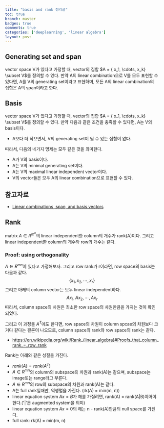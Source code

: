```yaml
---
title: "basis and rank 정리글"
toc: true
branch: master
badges: true
comments: true
categories: ['deeplearning', 'linear algebra']
layout: post
---
```


## Generating set and span

vector space V가 있다고 가정할 때, vector의 집합 $A = \{ x_1, \cdots, x_k} \subset V$를 정의할 수 있다. 만약 A의 linear combination으로 V를 모두 표현할 수 있다면, A를 V의 generating set이라고 표현하며, 모든 A의 linear combination의 집합은 A의 span이라고 한다.

## Basis

vector space V가 있다고 가정할 때, vector의 집합 $A = \{ x_1, \cdots, x_k} \subset V$를 정의할 수 있다. 만약 다음과 같은 조건을 충족할 수 있다면, A는 V의 basis이다.

- A보다 더 작으면서, V의 generating set이 될 수 있는 집합이 없다.

따라서, 다음의  네가지 명제는 모두 같은 것을 의미한다.

- A가 V의 basis이다.
- A는 V의 minimal generating set이다.
- A는 V의 maximal linear independent vector이다.
- V의 vector들은 모두 A의 linear combination으로 표현할 수 있다.



## 참고자료

- [Linear combinations, span, and basis vectors](https://www.youtube.com/watch?v=k7RM-ot2NWY&ab_channel=3Blue1Brown)



## Rank

matrix $A \in R^{m^n}$의 linear independent한 column의 개수가 rank(A)이다. 그리고 linear independent한 column의 개수와 row의 개수는 같다.

### Proof: using orthogonality

$A \in R^{mn}$이 있다고 가정해보자. 그리고 row rank가 r이라면, row space의 basis는 다음과 같다.
$$
\{x_1, x_2, \cdots, x_r\} 
$$
그리고 아래의 column vector는 모두 linear independent하다.
$$
Ax_1, Ax_2, \cdots, Ax_r
$$
따라서, column space의 차원은 최소한 row space의 차원만큼을 가지는 것이 확인되었다.

그리고 이 과정을 $A^T$에도 한다면, row space의 차원이 column spcae의 차원보다 크거다 같다는 결론이 나오므로, column space의 rank와 row space의 rank는 같다.

- https://en.wikipedia.org/wiki/Rank_(linear_algebra)#Proofs_that_column_rank_=_row_rank

Rank는 아래와 같은 성질을 가진다.

- $rank(A) = rank(A^T)$
- $A \in R^{mn}$의 column의 subspace의 차원과 rank(A)는 같으며, subspace는 image또는 range라고 부른다.
- $A \in R^{mn}$의 row의 subspace의 차원과 rank(A)는 같다.
- A는 full rank일때만, 역행렬을 가진다. (rk(A) = min(m, n))
- linear equation system $Ax = B$가 해를 가질려면, rank(A) = rank(A|B)이어야 한다.('|'은  augmented system을 의미)
- linear equation system $Ax=0$의 해는 n - rank(A)만큼의 null space를 가진다.
- full rank: rk(A) = min(m, n)





